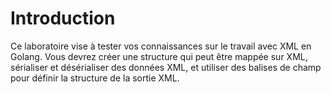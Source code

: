 # Introduction

Ce laboratoire vise à tester vos connaissances sur le travail avec XML en Golang. Vous devrez créer une structure qui peut être mappée sur XML, sérialiser et désérialiser des données XML, et utiliser des balises de champ pour définir la structure de la sortie XML.
